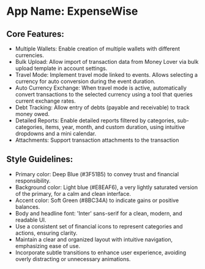 # **App Name**: ExpenseWise

## Core Features:

- Multiple Wallets: Enable creation of multiple wallets with different currencies.
- Bulk Upload: Allow import of transaction data from Money Lover via bulk upload template in account settings.
- Travel Mode: Implement travel mode linked to events. Allows selecting a currency for auto conversion during the event duration.
- Auto Currency Exchange: When travel mode is active, automatically convert transactions to the selected currency using a tool that queries current exchange rates.
- Debt Tracking: Allow entry of debts (payable and receivable) to track money owed.
- Detailed Reports: Enable detailed reports filtered by categories, sub-categories, items, year, month, and custom duration, using intuitive dropdowns and a mini calendar.
- Attachments: Support transaction attachments to the transaction

## Style Guidelines:

- Primary color: Deep Blue (#3F51B5) to convey trust and financial responsibility.
- Background color: Light blue (#E8EAF6), a very lightly saturated version of the primary, for a calm and clean interface.
- Accent color: Soft Green (#8BC34A) to indicate gains or positive balances.
- Body and headline font: 'Inter' sans-serif for a clean, modern, and readable UI.
- Use a consistent set of financial icons to represent categories and actions, ensuring clarity.
- Maintain a clear and organized layout with intuitive navigation, emphasizing ease of use.
- Incorporate subtle transitions to enhance user experience, avoiding overly distracting or unnecessary animations.